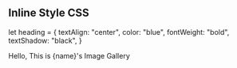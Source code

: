 ## Inline Style CSS

let heading = {
    textAlign: "center",
    color: "blue",
    fontWeight: "bold",
    textShadow: "black",
}

<tag style = {heading} contentEditable="true">
        Hello, This is {name}'s Image Gallery
</tag>
